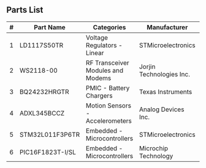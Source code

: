 ## Parts List
| # | Part Name | Categories | Manufacturer | Datasheet | Symbol Name | Footprint Name |
| --: | --- | --- | --- | --- | --- | --- |
| 1 | LD1117S50TR | Voltage Regulators - Linear | STMicroelectronics | [LD1117S50TR](https://www.st.com/content/ccc/resource/technical/document/datasheet/99/3b/7d/91/91/51/4b/be/CD00000544.pdf/files/CD00000544.pdf/jcr:content/translations/en.CD00000544.pdf) | LD1117S50TR | SOT-223_STM |
| 2 | WS2118-00 | RF Transceiver Modules and Modems | Jorjin Technologies Inc. | [WS2118-00](https://media.digikey.com/pdf/Data%20Sheets/Jorjin%20Technologies%20Inc%20PDFs/WS2118-00A-DTS-R01-20190124.pdf) | WS2118-00 | WS2118-00 |
| 3 | BQ24232HRGTR | PMIC - Battery Chargers | Texas Instruments | [BQ24232HRGTR](http://www.ti.com/general/docs/suppproductinfo.tsp?distId=10&gotoUrl=http%3A%2F%2Fwww.ti.com%2Flit%2Fgpn%2Fbq24232h) | BQ24232HRGTR | RGT16_1P7X1P7_TEX |
| 4 | ADXL345BCCZ | Motion Sensors - Accelerometers | Analog Devices Inc. | [ADXL345BCCZ](http://www.analog.com/media/jp/technical-documentation/data-sheets/ADXL345_jp.pdf) | ADXL345BCCZ | ADXL345BCCZ |
| 5 | STM32L011F3P6TR | Embedded - Microcontrollers | STMicroelectronics | [STM32L011F3P6TR](https://www.st.com/resource/en/datasheet/stm32l011f3.pdf) | STM32L011F3P6TR_20pin | STM32L011F3P6TR_20pin |
| 6 | PIC16F1823T-I/SL | Embedded - Microcontrollers | Microchip Technology | [PIC16F1823T-I/SL](http://www.microchip.com/mymicrochip/filehandler.aspx?ddocname=en547368) | PIC16F1823T-I_SL_14pin | PIC16F1823T-I&slash_SL |
